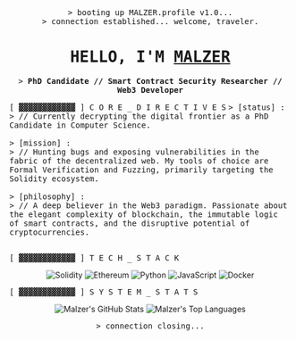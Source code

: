 <p align="center">
<samp>
&gt; booting up MALZER.profile v1.0...<br>
&gt; connection established... welcome, traveler.
</samp>
</p>

<h1 align="center">
<samp>HELLO, I'M <a href="https://www.github.com/malzer-sol" target="_blank">MALZER</a></samp>
</h1>

<p align="center">
<samp>
&gt; <strong>PhD Candidate // Smart Contract Security Researcher // Web3 Developer</strong>
</samp>
</p>

<samp>[ ▓▓▓▓▓▓▓▓▓▓▓▓ ] C O R E _ D I R E C T I V E S</samp>
<samp>
&gt; [status]       : <br>
&gt; // Currently decrypting the digital frontier as a PhD Candidate in Computer Science. <br><br>
&gt; [mission]      : <br>
&gt; // Hunting bugs and exposing vulnerabilities in the fabric of the decentralized web. My tools of choice are Formal Verification and Fuzzing, primarily targeting the Solidity ecosystem. <br><br>
&gt; [philosophy]   : <br>
&gt; // A deep believer in the Web3 paradigm. Passionate about the elegant complexity of blockchain, the immutable logic of smart contracts, and the disruptive potential of cryptocurrencies.<br><br>
</samp>

<samp>[ ▓▓▓▓▓▓▓▓▓▓▓▓ ] T E C H _ S T A C K</samp>
<p align="center">
<img src="https://img.shields.io/badge/Solidity-363636?style=for-the-badge&logo=solidity&logoColor=white&labelColor=gray&color=gray" alt="Solidity">
<img src="https://img.shields.io/badge/Ethereum-3C3C3D?style=for-the-badge&logo=ethereum&logoColor=white&labelColor=gray&color=gray" alt="Ethereum">
<img src="https://img.shields.io/badge/Python-3776AB?style=for-the-badge&logo=python&logoColor=white&labelColor=gray&color=gray" alt="Python">
<img src="https://img.shields.io/badge/JavaScript-323330?style=for-the-badge&logo=javascript&logoColor=white&labelColor=gray&color=gray" alt="JavaScript">
<img src="https://img.shields.io/badge/Docker-2496ED?style=for-the-badge&logo=docker&logoColor=white&labelColor=gray&color=gray" alt="Docker">
</p>

<samp>[ ▓▓▓▓▓▓▓▓▓▓▓▓ ] S Y S T E M _ S T A T S</samp>
<p align="center">
<img src="https://github-readme-stats.vercel.app/api?username=malzer-sol&show_icons=true&theme=dracula&hide_border=true&count_private=true" alt="Malzer's GitHub Stats">
<img src="https://github-readme-stats.vercel.app/api/top-langs/?username=malzer-sol&layout=compact&theme=dracula&hide_border=true" alt="Malzer's Top Languages">
</p>

<p align="center">
<samp>
&gt; connection closing...
</samp>
</p>
